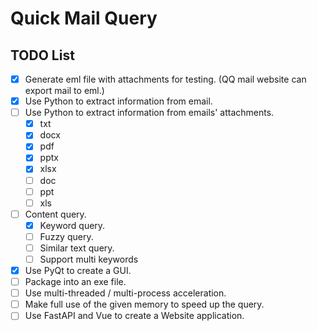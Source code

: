 # Quick Mail Query

## TODO List
- [x] Generate eml file with attachments for testing. (QQ mail website can export mail to eml.)
- [x] Use Python to extract information from email.
- [ ] Use Python to extract information from emails' attachments.
    - [x] txt
    - [x] docx
    - [x] pdf
    - [x] pptx
    - [x] xlsx
    - [ ] doc
    - [ ] ppt
    - [ ] xls
- [ ] Content query.
    - [x] Keyword query.
    - [ ] Fuzzy query.
    - [ ] Similar text query.
    - [ ] Support multi keywords
 - [x] Use PyQt to create a GUI.
 - [ ] Package into an exe file.
 - [ ] Use multi-threaded / multi-process acceleration.
 - [ ] Make full use of the given memory to speed up the query.
 - [ ] Use FastAPI and Vue to create a Website application.